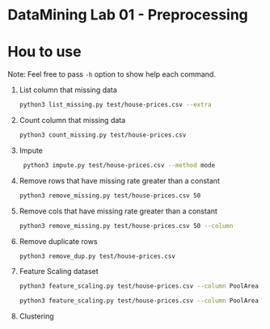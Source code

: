 # DataMining Lab 01 - Preprocessing

# Hou to use

Note: Feel free to pass `-h` option to show help each command.

1. List column that missing data

    ```bash
    python3 list_missing.py test/house-prices.csv --extra
    ```

2. Count column that missing data

    ```bash
    python3 count_missing.py test/house-prices.csv
    ``` 

3. Impute
   ```bash
    python3 impute.py test/house-prices.csv --method mode
    ```

 4. Remove rows that have missing rate greater than a constant
    ```bash
    python3 remove_missing.py test/house-prices.csv 50
    ```

5. Remove cols that have missing rate greater than a constant
    ```bash
    python3 remove_missing.py test/house-prices.csv 50 --column
    ```
6. Remove duplicate rows
    ```bash
    python3 remove_dup.py test/house-prices.csv
    ```

7. Feature Scaling dataset
    ```bash
    python3 feature_scaling.py test/house-prices.csv --column PoolArea YrSold
    ```

    ```bash
    python3 feature_scaling.py test/house-prices.csv --column PoolArea YrSold --method zscore
    ```

8. Clustering





